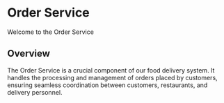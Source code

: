 # Order Service

Welcome to the Order Service

## Overview

The Order Service is a crucial component of our food delivery system. It handles the processing and management of orders placed by customers, ensuring seamless coordination between customers, restaurants, and delivery personnel.